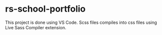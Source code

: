 # rs-school-portfolio

This project is done using VS Code. Scss files compiles into css files using Live Sass Compiler extension.